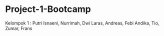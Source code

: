 # Project-1-Bootcamp
Kelompok 1 : Putri Isnaeni, Nurrimah, Dwi Laras, Andreas, Febi Andika, Tio, Zumar, Frans


